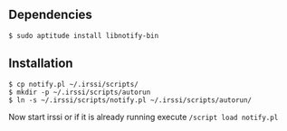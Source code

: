 Dependencies
------------

    $ sudo aptitude install libnotify-bin

Installation
------------

    $ cp notify.pl ~/.irssi/scripts/
    $ mkdir -p ~/.irssi/scripts/autorun
    $ ln -s ~/.irssi/scripts/notify.pl ~/.irssi/scripts/autorun/

Now start irssi or if it is already running execute `/script load notify.pl`
